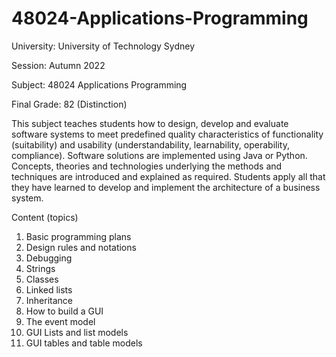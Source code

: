 # 48024-Applications-Programming
University: University of Technology Sydney

Session: Autumn 2022

Subject: 48024 Applications Programming

Final Grade: 82 (Distinction)

This subject teaches students how to design, develop and evaluate software systems to meet predefined quality
characteristics of functionality (suitability) and usability (understandability, learnability, operability, compliance).
Software solutions are implemented using Java or Python. Concepts, theories and technologies underlying the methods and techniques are introduced and explained as required. Students apply all that they have learned to develop and implement the architecture of a business system.

Content (topics)
1. Basic programming plans
2. Design rules and notations
3. Debugging
4. Strings
5. Classes
6. Linked lists
7. Inheritance
8. How to build a GUI
9. The event model
10. GUI Lists and list models
11. GUI tables and table models

